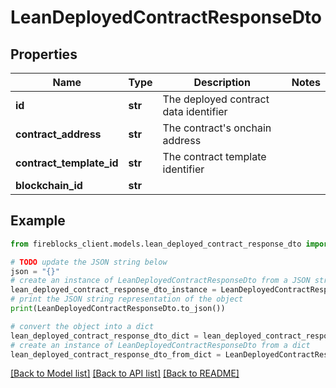 # LeanDeployedContractResponseDto


## Properties

Name | Type | Description | Notes
------------ | ------------- | ------------- | -------------
**id** | **str** | The deployed contract data identifier | 
**contract_address** | **str** | The contract&#39;s onchain address | 
**contract_template_id** | **str** | The contract template identifier | 
**blockchain_id** | **str** |  | 

## Example

```python
from fireblocks_client.models.lean_deployed_contract_response_dto import LeanDeployedContractResponseDto

# TODO update the JSON string below
json = "{}"
# create an instance of LeanDeployedContractResponseDto from a JSON string
lean_deployed_contract_response_dto_instance = LeanDeployedContractResponseDto.from_json(json)
# print the JSON string representation of the object
print(LeanDeployedContractResponseDto.to_json())

# convert the object into a dict
lean_deployed_contract_response_dto_dict = lean_deployed_contract_response_dto_instance.to_dict()
# create an instance of LeanDeployedContractResponseDto from a dict
lean_deployed_contract_response_dto_from_dict = LeanDeployedContractResponseDto.from_dict(lean_deployed_contract_response_dto_dict)
```
[[Back to Model list]](../README.md#documentation-for-models) [[Back to API list]](../README.md#documentation-for-api-endpoints) [[Back to README]](../README.md)


